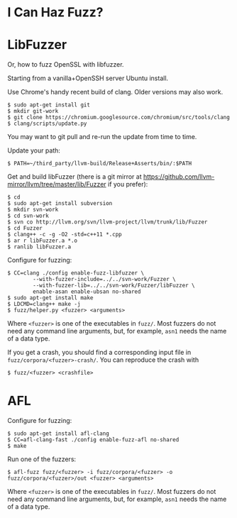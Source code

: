 # I Can Haz Fuzz?

LibFuzzer
=========

Or, how to fuzz OpenSSL with libfuzzer.

Starting from a vanilla+OpenSSH server Ubuntu install.

Use Chrome's handy recent build of clang. Older versions may also work.

    $ sudo apt-get install git
    $ mkdir git-work
    $ git clone https://chromium.googlesource.com/chromium/src/tools/clang
    $ clang/scripts/update.py

You may want to git pull and re-run the update from time to time.

Update your path:

    $ PATH=~/third_party/llvm-build/Release+Asserts/bin/:$PATH

Get and build libFuzzer (there is a git mirror at
https://github.com/llvm-mirror/llvm/tree/master/lib/Fuzzer if you prefer):

    $ cd
    $ sudo apt-get install subversion
    $ mkdir svn-work
    $ cd svn-work
    $ svn co http://llvm.org/svn/llvm-project/llvm/trunk/lib/Fuzzer
    $ cd Fuzzer
    $ clang++ -c -g -O2 -std=c++11 *.cpp
    $ ar r libFuzzer.a *.o
    $ ranlib libFuzzer.a

Configure for fuzzing:

    $ CC=clang ./config enable-fuzz-libfuzzer \
            --with-fuzzer-include=../../svn-work/Fuzzer \
            --with-fuzzer-lib=../../svn-work/Fuzzer/libFuzzer \
            enable-asan enable-ubsan no-shared
    $ sudo apt-get install make
    $ LDCMD=clang++ make -j
    $ fuzz/helper.py <fuzzer> <arguments>

Where `<fuzzer>` is one of the executables in `fuzz/`. Most fuzzers do not
need any command line arguments, but, for example, `asn1` needs the name of a
data type.

If you get a crash, you should find a corresponding input file in
`fuzz/corpora/<fuzzer>-crash/`. You can reproduce the crash with

    $ fuzz/<fuzzer> <crashfile>

AFL
===

Configure for fuzzing:

    $ sudo apt-get install afl-clang
    $ CC=afl-clang-fast ./config enable-fuzz-afl no-shared
    $ make

Run one of the fuzzers:

    $ afl-fuzz fuzz/<fuzzer> -i fuzz/corpora/<fuzzer> -o fuzz/corpora/<fuzzer>/out <fuzzer> <arguments>

Where `<fuzzer>` is one of the executables in `fuzz/`. Most fuzzers do not
need any command line arguments, but, for example, `asn1` needs the name of a
data type.

